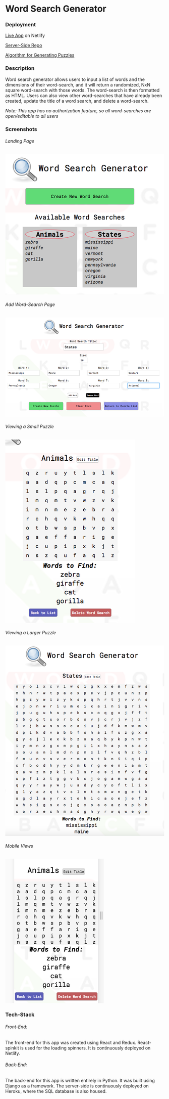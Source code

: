 # Word Search Generator


### Deployment

[Live App](https://word-search-generator.netlify.com/) on Netlify

[Server-Side Repo](https://github.com/MorganHuegel/word-search-generator-server)

[Algorithm for Generating Puzzles](https://github.com/MorganHuegel/word-search-algorithm)


### Description

Word search generator allows users to input a list of words and the dimensions of their word-search, and it will return a randomized, NxN square word-search with those words.  The word-search is then formatted as HTML.  Users can also view other word-searches that have already been created, update the title of a word search, and delete a word-search.

*Note: This app has no authorization feature, so all word-searches are open/editable to all users*


### Screenshots

###### Landing Page

![Screenshot of Landing Page](https://github.com/MorganHuegel/word-search-generator-client/blob/master/src/images/screenshot-viewing-landing.png?raw=true)

###### Add Word-Search Page

![Screenshot of Adding Word-Search](https://github.com/MorganHuegel/word-search-generator-client/blob/master/src/images/screenshot-adding.png?raw=true)

###### Viewing a Small Puzzle

![Screenshot of Smaller Puzzle](https://github.com/MorganHuegel/word-search-generator-client/blob/master/src/images/screenshot-viewing-small.png?raw=true)  

###### Viewing a Larger Puzzle

![Screenshot of Larger Puzzle](https://github.com/MorganHuegel/word-search-generator-client/blob/master/src/images/screenshot-viewing-big.png?raw=true)

###### Mobile Views

![Screenshot of Mobile View](https://github.com/MorganHuegel/word-search-generator-client/blob/master/src/images/screenshot-viewing-mobile-2.png?raw=true)



### Tech-Stack

###### Front-End: 
The front-end for this app was created using React and Redux.  React-spinkit is used for the loading spinners.  It is continuously deployed on Netlify.

###### Back-End:
The back-end for this app is written entirely in Python.  It was built using Django as a framework.  The server-side is continuously deployed on Heroku, where the SQL database is also housed.
